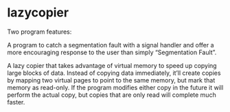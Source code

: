 # lazycopier

Two program features:

A program to catch a segmentation fault with a signal handler and offer a more encouraging response to the user than simply “Segmentation Fault”.

A lazy copier that takes advantage of virtual memory to speed up copying large blocks of data. Instead of copying data immediately, it’ll create copies by mapping two virtual pages to point to the same memory, but mark that memory as read-only. If the program modifies either copy in the future it will perform the actual copy, but copies that are only read will complete much faster.
